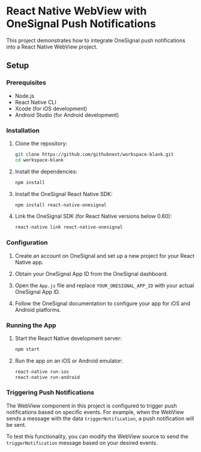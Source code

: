 # React Native WebView with OneSignal Push Notifications

This project demonstrates how to integrate OneSignal push notifications into a React Native WebView project.

## Setup

### Prerequisites

- Node.js
- React Native CLI
- Xcode (for iOS development)
- Android Studio (for Android development)

### Installation

1. Clone the repository:

   ```sh
   git clone https://github.com/githubnext/workspace-blank.git
   cd workspace-blank
   ```

2. Install the dependencies:

   ```sh
   npm install
   ```

3. Install the OneSignal React Native SDK:

   ```sh
   npm install react-native-onesignal
   ```

4. Link the OneSignal SDK (for React Native versions below 0.60):

   ```sh
   react-native link react-native-onesignal
   ```

### Configuration

1. Create an account on OneSignal and set up a new project for your React Native app.

2. Obtain your OneSignal App ID from the OneSignal dashboard.

3. Open the `App.js` file and replace `YOUR_ONESIGNAL_APP_ID` with your actual OneSignal App ID.

4. Follow the OneSignal documentation to configure your app for iOS and Android platforms.

### Running the App

1. Start the React Native development server:

   ```sh
   npm start
   ```

2. Run the app on an iOS or Android emulator:

   ```sh
   react-native run-ios
   react-native run-android
   ```

### Triggering Push Notifications

The WebView component in this project is configured to trigger push notifications based on specific events. For example, when the WebView sends a message with the data `triggerNotification`, a push notification will be sent.

To test this functionality, you can modify the WebView source to send the `triggerNotification` message based on your desired events.
